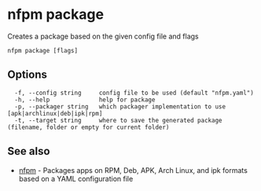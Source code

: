 # nfpm package

Creates a package based on the given config file and flags

```
nfpm package [flags]
```

## Options

```
  -f, --config string     config file to be used (default "nfpm.yaml")
  -h, --help              help for package
  -p, --packager string   which packager implementation to use [apk|archlinux|deb|ipk|rpm]
  -t, --target string     where to save the generated package (filename, folder or empty for current folder)
```

## See also

* [nfpm](/cmd/nfpm/)	 - Packages apps on RPM, Deb, APK, Arch Linux, and ipk formats based on a YAML configuration file

